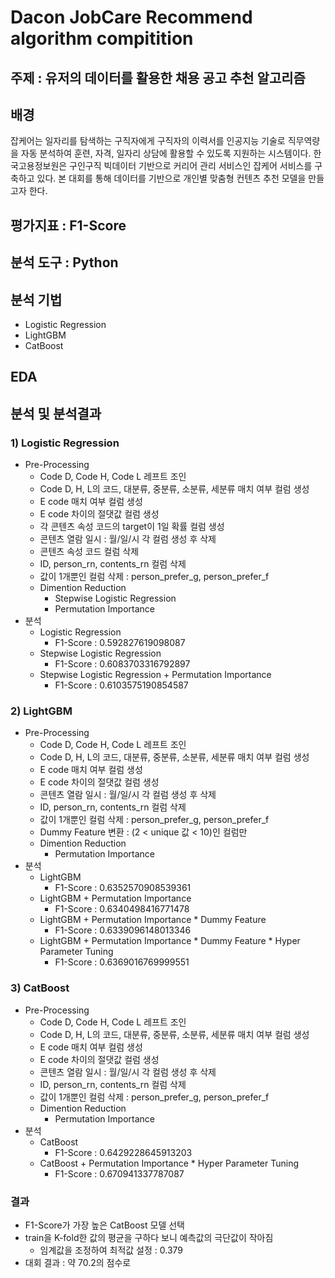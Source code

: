 # Dacon JobCare Recommend algorithm compitition

## 주제 : 유저의 데이터를 활용한 채용 공고 추천 알고리즘

## 배경
잡케어는 일자리를 탐색하는 구직자에게 구직자의 이력서를 인공지능 기술로 직무역량을 자동 분석하여 훈련, 자격, 일자리 상담에 활용할 수 있도록 지원하는 시스템이다.
한국고용정보원은 구인구직 빅데이터 기반으로 커리어 관리 서비스인 잡케어 서비스를 구축하고 있다. 
본 대회를 통해 데이터를 기반으로 개인별 맞춤형 컨텐츠 추천 모델을 만들고자 한다.

## 평가지표 : F1-Score

## 분석 도구 : Python

## 분석 기법
* Logistic Regression
* LightGBM
* CatBoost

## EDA


## 분석 및 분석결과
### 1) Logistic Regression
* Pre-Processing
  * Code D, Code H, Code L 레프트 조인
  * Code D, H, L의 코드, 대분류, 중분류, 소분류, 세분류 매치 여부 컬럼 생성
  * E code 매치 여부 컬럼 생성
  * E code 차이의 절댓값 컬럼 생성
  * 각 콘텐츠 속성 코드의 target이 1일 확률 컬럼 생성
  * 콘텐츠 열람 일시 : 월/일/시 각 컬럼 생성 후 삭제
  * 콘텐츠 속성 코드 컬럼 삭제
  * ID, person_rn, contents_rn 컬럼 삭제
  * 값이 1개뿐인 컬럼 삭제 : person_prefer_g, person_prefer_f
  * Dimention Reduction
    * Stepwise Logistic Regression
    * Permutation Importance
* 분석
  * Logistic Regression
    * F1-Score : 0.592827619098087
  * Stepwise Logistic Regression
    * F1-Score : 0.6083703316792897
  * Stepwise Logistic Regression + Permutation Importance
    * F1-Score : 0.6103575190854587
### 2) LightGBM
* Pre-Processing
  * Code D, Code H, Code L 레프트 조인
  * Code D, H, L의 코드, 대분류, 중분류, 소분류, 세분류 매치 여부 컬럼 생성
  * E code 매치 여부 컬럼 생성
  * E code 차이의 절댓값 컬럼 생성
  * 콘텐츠 열람 일시 : 월/일/시 각 컬럼 생성 후 삭제
  * ID, person_rn, contents_rn 컬럼 삭제
  * 값이 1개뿐인 컬럼 삭제 : person_prefer_g, person_prefer_f
  * Dummy Feature 변환 : (2 < unique 값 < 10)인 컬럼만
  * Dimention Reduction
    * Permutation Importance
* 분석
  * LightGBM
    * F1-Score : 0.6352570908539361
  * LightGBM + Permutation Importance
    * F1-Score : 0.6340498416771478
  * LightGBM + Permutation Importance * Dummy Feature
    * F1-Score : 0.6339096148013346
  * LightGBM + Permutation Importance * Dummy Feature * Hyper Parameter Tuning
    * F1-Score : 0.6369016769999551
### 3) CatBoost
* Pre-Processing
  * Code D, Code H, Code L 레프트 조인
  * Code D, H, L의 코드, 대분류, 중분류, 소분류, 세분류 매치 여부 컬럼 생성
  * E code 매치 여부 컬럼 생성
  * E code 차이의 절댓값 컬럼 생성
  * 콘텐츠 열람 일시 : 월/일/시 각 컬럼 생성 후 삭제
  * ID, person_rn, contents_rn 컬럼 삭제
  * 값이 1개뿐인 컬럼 삭제 : person_prefer_g, person_prefer_f
  * Dimention Reduction
    * Permutation Importance
* 분석
  * CatBoost
    * F1-Score : 0.6429228645913203
  * CatBoost + Permutation Importance * Hyper Parameter Tuning
    * F1-Score : 0.670941337787087
### 결과
* F1-Score가 가장 높은 CatBoost 모델 선택
* train을 K-fold한 값의 평균을 구하다 보니 예측값의 극단값이 작아짐
  * 임계값을 조정하여 최적값 설정 : 0.379
* 대회 결과 : 약 70.2의 점수로 
